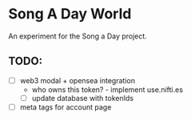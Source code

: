 # Song A Day World

An experiment for the Song a Day project.

## TODO:

- [ ] web3 modal + opensea integration
  - who owns this token? - implement use.nifti.es
  - [ ] update database with tokenIds
- [ ] meta tags for account page
